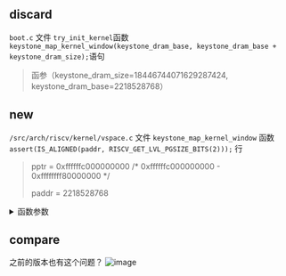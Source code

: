 ## discard
`boot.c`  文件
`try_init_kernel`函数`keystone_map_kernel_window(keystone_dram_base, keystone_dram_base + keystone_dram_size);`语句
> 函参（keystone_dram_size=18446744071629287424, keystone_dram_base=2218528768）

## new
`/src/arch/riscv/kernel/vspace.c`  文件
`keystone_map_kernel_window` 函数
`assert(IS_ALIGNED(paddr, RISCV_GET_LVL_PGSIZE_BITS(2)));`   行

> 
> pptr  = 0xffffffc000000000
> /* 0xffffffc000000000 - 0xffffffff80000000 */
>
> paddr = 2218528768


<details>
  <summary>函数参数</summary>
  
  ```c
  //10.1.1
  init_kernel
  (dummy=3221397504, keystone_dram_base=3224977408, 
    keystone_dram_size=18446744072635916288, keystone_runtime_start=241670, keystone_user_start=0, 
    keystone_free_start=2153775104, keystone_utm_ptr=18446744071562067968, keystone_utm_size=1)
  
  keystone_map_kernel_window (dram_start=3224977408, dram_end=2151342080)
  
  ```
  
  ```c
  //11.0.0
  init_kernel
  
  
  
  ```
  
  </details>
  
  ## compare
 之前的版本也有这个问题？
 ![image](https://user-images.githubusercontent.com/74185337/236718030-d7844521-f3d4-4e74-a8bd-f7b3b571d02b.png)

